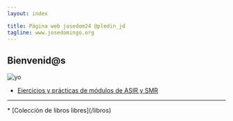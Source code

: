 ```yaml
---
layout: index

title: Página web josedom24 @pledin_jd
tagline: www.josedomingo.org
---
```

## Bienvenid@s

![yo](/img/yo1.png)

* [Ejercicios y prácticas de módulos de ASIR y SMR](/mod)
<hr/>
* [Colección de libros libres](/libros)
